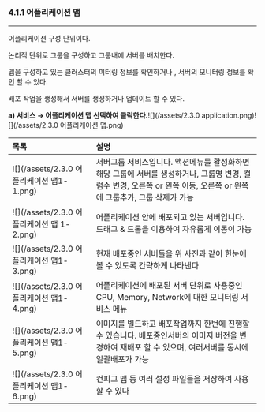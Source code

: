 ### 4.1.1   어플리케이션 맵

---

어플리케이션 구성 단위이다.

논리적 단위로 그룹을 구성하고 그룹내에 서버를 배치한다.

맵을 구성하고 있는 클러스터의 미터링 정보를 확인하거나 , 서버의 모니터링 정보를 확인 할 수 있다.

배포 작업을 생성해서 서버를 생성하거나 업데이트 할 수 있다.

**a\)    서비스 **→** 어플리케이션 맵 선택하여 클릭한다.**![](/assets/2.3.0 application.png)![](/assets/2.3.0 어플리케이션 맵.png)

| **목록** | **설명** |
| :--- | :--- |
| ![](/assets/2.3.0 어플리케이션 맵1-1.png) | 서버그룹 서비스입니다. 액션메뉴를 활성화하면 해당 그룹에 서버를 생성하거나, 그룹명 변경, 컬럼수 변경, 오른쪽 or 왼쪽 이동, 오른쪽 or 왼쪽에 그룹추가, 그룹 삭제가 가능 |
| ![](/assets/2.3.0 어플리케이션 맵 1-2.png) | 어플리케이션 안에 배포되고 있는 서버입니다. 드래그 & 드롭을 이용하여 자유롭게 이동이 가능 |
| ![](/assets/2.3.0 어플리케이션 맵1-3.png) | 현재 배포중인 서버들을 위 사진과 같이 한눈에 볼 수 있도록 간략하게 나타낸다 |
| ![](/assets/2.3.0 어플리케이션 맵1-4.png) | 어플리케이션에 배포된 서버 단위로 사용중인 CPU, Memory, Network에 대한 모니터링 서비스 메뉴 |
| ![](/assets/2.3.0 어플리케이션 맵1-5.png) | 이미지를 빌드하고 배포작업까지 한번에 진행할 수 있습니다. 배포중인서버의 이미지 버전을 변경하여 재배포 할 수 있으며, 여러서버를 동시에 일괄배포가 가능 |
| ![](/assets/2.3.0 어플리케이션 맵1-6.png) | 컨피그 맵 등 여러 설정 파일들을 저장하여 사용할 수 있다 |



